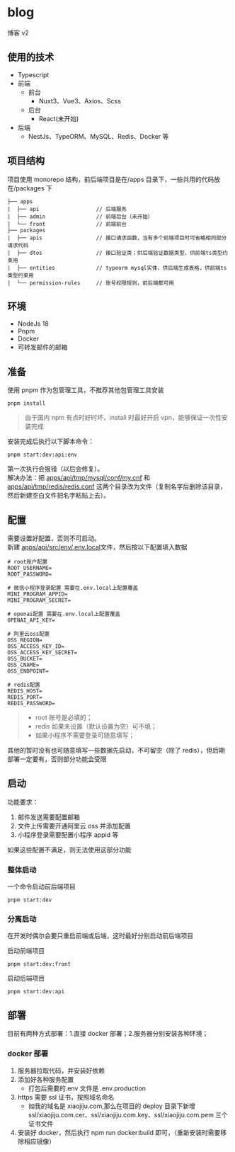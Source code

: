 # blog

博客 v2

## 使用的技术

- Typescript
- 前端
  - 前台
    - Nuxt3、Vue3、Axios、Scss
  - 后台
    - React(未开始)
- 后端
  - NestJs、TypeORM、MySQL、Redis、Docker 等

## 项目结构

项目使用 monorepo 结构，前后端项目是在/apps 目录下，一些共用的代码放在/packages 下

```text
├── apps
|  ├── api                  // 后端服务
|  ├── admin                // 前端后台（未开始）
|  └── front                // 前端前台
├── packages
|  ├── apis                 // 接口请求函数，当有多个前端项目时可省略相同部分请求代码
|  ├── dtos                 // 接口验证类；供后端验证数据类型，供前端ts类型约束用
|  ├── entities             // typeorm mysql实体，供后端生成表格，供前端ts类型约束用
|  └── permission-rules     // 账号权限规则，前后端都可用
```

## 环境

- NodeJs 18
- Pnpm
- Docker
- 可转发邮件的邮箱

## 准备

使用 pnpm 作为包管理工具，不推荐其他包管理工具安装

```shell
pnpm install
```

> 由于国内 npm 有点时好时坏，install 时最好开启 vpn，能够保证一次性安装完成

安装完成后执行以下脚本命令：

```shell
pnpm start:dev:api:env
```

第一次执行会报错（以后会修复）。  
解决办法：把 [apps/api/tmp/mysql/conf/my.cnf](./apps/api/tmp/mysql/conf/my.cnf) 和 [apps/api/tmp/redis/redis.conf](./apps/api/tmp/redis/redis.conf)
这两个目录改为文件（复制名字后删除该目录，然后新建空白文件把名字粘贴上去）。

## 配置

需要设置好配置，否则不可启动。  
新建
[apps/api/src/env/.env.local](./apps/api/src/env/.env.local)文件，然后按以下配置填入数据

```dotenv
# root账户配置
ROOT_USERNAME=
ROOT_PASSWORD=

# 微信小程序登录配置 需要在.env.local上配置覆盖
MINI_PROGRAM_APPID=
MINI_PROGRAM_SECRET=

# openai配置 需要在.env.local上配置覆盖
OPENAI_API_KEY=

# 阿里云oss配置
OSS_REGION=
OSS_ACCESS_KEY_ID=
OSS_ACCESS_KEY_SECRET=
OSS_BUCKET=
OSS_CNAME=
OSS_ENDPOINT=

# redis配置
REDIS_HOST=
REDIS_PORT=
REDIS_PASSWORD=
```

> - root 账号是必填的；
> - redis 如果未设置（默认设置为空）可不填；
> - 如果小程序不需要登录可随意填写；

其他的暂时没有也可随意填写一些数据先启动，不可留空（除了 redis），但后期部署一定要有，否则部分功能会受限

## 启动

功能要求：

1. 邮件发送需要配置邮箱
2. 文件上传需要开通阿里云 oss 并添加配置
3. 小程序登录需要配置小程序 appid 等

如果这些配置不满足，则无法使用这部分功能

### 整体启动

一个命令启动前后端项目

```shell
pnpm start:dev
```

### 分离启动

在开发时偶尔会要只重启前端或后端，这时最好分别启动前后端项目

启动前端项目

```shell
pnpm start:dev:front
```

启动后端项目

```shell
pnpm start:dev:api
```

## 部署

目前有两种方式部署：1.直接 docker 部署；2.服务器分别安装各种环境；

### docker 部署

1. 服务器拉取代码，并安装好依赖
2. 添加好各种服务配置
   - 打包后需要的.env 文件是 .env.production
3. https 需要 ssl 证书，按照域名命名
   - 如我的域名是 xiaojiju.com,那么在项目的 deploy 目录下新增 ssl/xiaojiju.com.cer、ssl/xiaojiju.com.key、ssl/xiaojiju.com.pem 三个证书文件
4. 安装好 docker，然后执行 npm run docker:build 即可，（重新安装时需要移除相应镜像）
